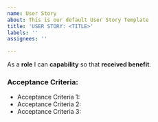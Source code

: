 ```yaml
---
name: User Story
about: This is our default User Story Template
title: 'USER STORY: <TITLE>'
labels: ''
assignees: ''

---
```


As a **role** I can **capability** so that **received benefit**.

### Acceptance Criteria:

- Acceptance Criteria 1:
- Acceptance Criteria 2:
- Acceptance Criteria 3:
